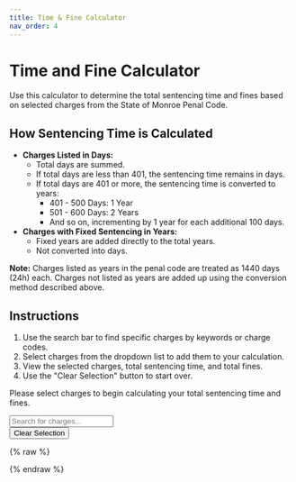 ```yaml
---
title: Time & Fine Calculator
nav_order: 4
---
```


# Time and Fine Calculator

Use this calculator to determine the total sentencing time and fines based on selected charges from the State of Monroe Penal Code.

## How Sentencing Time is Calculated

- **Charges Listed in Days:**
  - Total days are summed.
  - If total days are less than 401, the sentencing time remains in days.
  - If total days are 401 or more, the sentencing time is converted to years:
    - 401 - 500 Days: 1 Year
    - 501 - 600 Days: 2 Years
    - And so on, incrementing by 1 year for each additional 100 days.
- **Charges with Fixed Sentencing in Years:**
  - Fixed years are added directly to the total years.
  - Not converted into days.

**Note:** Charges listed as years in the penal code are treated as 1440 days (24h) each. Charges not listed as years are added up using the conversion method described above.

## Instructions

1. Use the search bar to find specific charges by keywords or charge codes.
2. Select charges from the dropdown list to add them to your calculation.
3. View the selected charges, total sentencing time, and total fines.
4. Use the "Clear Selection" button to start over.

Please select charges to begin calculating your total sentencing time and fines.

<div id="calculator">
  <div class="dropdown">
    <input type="text" id="search" placeholder="Search for charges...">
    <div id="dropdown-content"></div>
  </div>
  <div id="selectedCharges"></div>
  <div id="totalSentence"></div>
  <div id="totalFine"></div>
  <button id="clearButton">Clear Selection</button>
</div>

{% raw %}
<script>
{% include_relative assets/js/calculator.js %}
</script>
{% endraw %}
